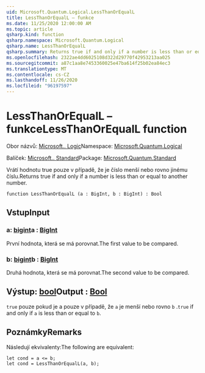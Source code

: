 ```yaml
---
uid: Microsoft.Quantum.Logical.LessThanOrEqualL
title: LessThanOrEqualL – funkce
ms.date: 11/25/2020 12:00:00 AM
ms.topic: article
qsharp.kind: function
qsharp.namespace: Microsoft.Quantum.Logical
qsharp.name: LessThanOrEqualL
qsharp.summary: Returns true if and only if a number is less than or equal to another number.
ms.openlocfilehash: 2322ae4dd6025108d322d29770f42953213aa025
ms.sourcegitcommit: a87c1aa8e7453360025e47ba614f25b02ea84ec3
ms.translationtype: MT
ms.contentlocale: cs-CZ
ms.lasthandoff: 11/26/2020
ms.locfileid: "96197597"
---
```

# <a name="lessthanorequall-function"></a><span data-ttu-id="c2352-102">LessThanOrEqualL – funkce</span><span class="sxs-lookup"><span data-stu-id="c2352-102">LessThanOrEqualL function</span></span>

<span data-ttu-id="c2352-103">Obor názvů: [Microsoft.. Logic](xref:Microsoft.Quantum.Logical)</span><span class="sxs-lookup"><span data-stu-id="c2352-103">Namespace: [Microsoft.Quantum.Logical](xref:Microsoft.Quantum.Logical)</span></span>

<span data-ttu-id="c2352-104">Balíček: [Microsoft.. Standard](https://nuget.org/packages/Microsoft.Quantum.Standard)</span><span class="sxs-lookup"><span data-stu-id="c2352-104">Package: [Microsoft.Quantum.Standard](https://nuget.org/packages/Microsoft.Quantum.Standard)</span></span>


<span data-ttu-id="c2352-105">Vrátí hodnotu true pouze v případě, že je číslo menší nebo rovno jinému číslu.</span><span class="sxs-lookup"><span data-stu-id="c2352-105">Returns true if and only if a number is less than or equal to another number.</span></span>

```qsharp
function LessThanOrEqualL (a : BigInt, b : BigInt) : Bool
```


## <a name="input"></a><span data-ttu-id="c2352-106">Vstup</span><span class="sxs-lookup"><span data-stu-id="c2352-106">Input</span></span>

### <a name="a--bigint"></a><span data-ttu-id="c2352-107">a: [bigint](xref:microsoft.quantum.lang-ref.bigint)</span><span class="sxs-lookup"><span data-stu-id="c2352-107">a : [BigInt](xref:microsoft.quantum.lang-ref.bigint)</span></span>

<span data-ttu-id="c2352-108">První hodnota, která se má porovnat.</span><span class="sxs-lookup"><span data-stu-id="c2352-108">The first value to be compared.</span></span>


### <a name="b--bigint"></a><span data-ttu-id="c2352-109">b: [bigint](xref:microsoft.quantum.lang-ref.bigint)</span><span class="sxs-lookup"><span data-stu-id="c2352-109">b : [BigInt](xref:microsoft.quantum.lang-ref.bigint)</span></span>

<span data-ttu-id="c2352-110">Druhá hodnota, která se má porovnat.</span><span class="sxs-lookup"><span data-stu-id="c2352-110">The second value to be compared.</span></span>



## <a name="output--bool"></a><span data-ttu-id="c2352-111">Výstup: [bool](xref:microsoft.quantum.lang-ref.bool)</span><span class="sxs-lookup"><span data-stu-id="c2352-111">Output : [Bool](xref:microsoft.quantum.lang-ref.bool)</span></span>

<span data-ttu-id="c2352-112">`true` pouze pokud je a pouze v případě, že `a` je menší nebo rovno `b` .</span><span class="sxs-lookup"><span data-stu-id="c2352-112">`true` if and only if `a` is less than or equal to `b`.</span></span>

## <a name="remarks"></a><span data-ttu-id="c2352-113">Poznámky</span><span class="sxs-lookup"><span data-stu-id="c2352-113">Remarks</span></span>

<span data-ttu-id="c2352-114">Následují ekvivalenty:</span><span class="sxs-lookup"><span data-stu-id="c2352-114">The following are equivalent:</span></span>

```Q#
let cond = a <= b;
let cond = LessThanOrEqualL(a, b);
```